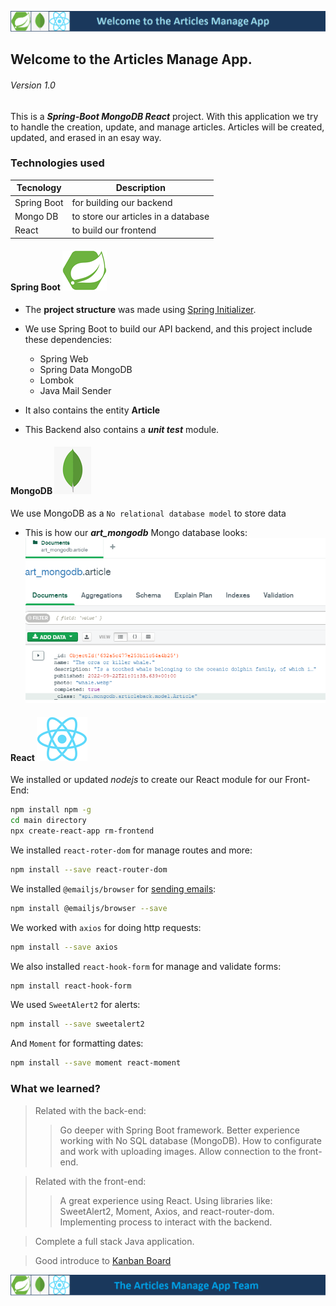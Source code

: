 ![RM-Banner](/assets/articles-main.png "Article Welcome")
## Welcome to the Articles Manage App. 
###### Version 1.0

This is a ***Spring-Boot MongoDB React*** project. With this application we try to handle the creation, update, and manage articles. Articles will be created, updated, and erased in an esay way.

### Technologies used
| Tecnology | Description |
| --------- | ----------- |
| Spring Boot | for building our backend |
| Mongo DB | to store our articles in a database |
| React | to build our frontend |


#### Spring Boot ![RM-Banner](/assets/springboot.png "Spring Boot")
* The **project structure** was made using [Spring Initializer](https://start.spring.io/).
* We use Spring Boot to build our API backend, and this project include these dependencies:
    * Spring Web
    * Spring Data MongoDB
    * Lombok
    * Java Mail Sender

* It also contains the entity **Article**
* This Backend also contains a ***unit test*** module.

#### MongoDB ![RM-Banner](/assets/mongo.png "MongoDB")
We use MongoDB as a `No relational database model` to store data
* This is how our ***art_mongodb*** Mongo database looks:
![RM-Banner](/assets/mongodb.png "realmadrid Mongo diagram")

#### React ![RM-Banner](/assets/ReactNoback.png "React")
We installed or updated *nodejs* to create our React module for our Front-End:
```sh
npm install npm -g 
cd main directory
npx create-react-app rm-frontend
```
We installed `react-roter-dom` for manage routes and more:
```sh
npm install --save react-router-dom
```
We installed `@emailjs/browser` for [sending emails](https://dashboard.emailjs.com/admin/templates "Emailjs"):
```sh
npm install @emailjs/browser --save
```
We worked with `axios` for doing http requests:
```sh
npm install --save axios
```
We also installed `react-hook-form` for manage and validate forms:
```sh
npm install react-hook-form
```
We used `SweetAlert2` for alerts:
```sh
npm install --save sweetalert2
```
And `Moment` for formatting dates:
```sh
npm install --save moment react-moment
```
### What we learned?
> Related with the back-end:
>> Go deeper with Spring Boot framework.
>> Better experience working with No SQL database (MongoDB). 
>> How to configurate and work with uploading images.
>> Allow connection to the front-end.

> Related with the front-end:
>> A great experience using React.
>> Using libraries like: SweetAlert2, Moment, Axios, and react-router-dom.
>> Implementing process to interact with the backend.

> Complete a full stack Java application.

> Good introduce to [Kanban Board](https://draft.io/9ebrxbyz5e4buxhxtsp4rwvh8by94xuvs692ahzqwugq "Kanban")

![RM-Banner](/assets/articles-footer.png "Article Welcome")
